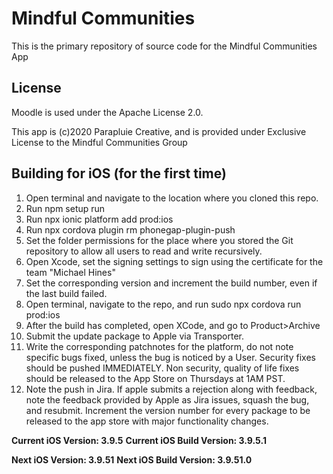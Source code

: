 Mindful Communities
=================

This is the primary repository of source code for the Mindful Communities App

License
-------
Moodle is used under the Apache License 2.0.

This app is (c)2020 Parapluie Creative, and is provided under Exclusive License to the Mindful Communities Group

Building for iOS (for the first time)
-----------
1) Open terminal and navigate to the location where you cloned this repo.
2) Run npm setup run
3) Run npx ionic platform add prod:ios
4) Run npx cordova plugin rm phonegap-plugin-push
5) Set the folder permissions for the place where you stored the Git repository to allow all users to read and write recursively.
6) Open Xcode, set the signing settings to sign using the certificate for the team "Michael Hines"
7) Set the corresponding version and increment the build number, even if the last build failed.
8) Open terminal, navigate to the repo, and run sudo npx cordova run prod:ios
9) After the build has completed, open XCode, and go to Product>Archive
10) Submit the update package to Apple via Transporter.
11) Write the corresponding patchnotes for the platform, do not note specific bugs fixed, unless the bug is noticed by a User. Security fixes should be pushed IMMEDIATELY. Non security, quality of life fixes should be released to the App Store on Thursdays at 1AM PST.
12) Note the push in Jira. If apple submits a rejection along with feedback, note the feedback provided by Apple as Jira issues, squash the bug, and resubmit. Increment the version number for every package to be released to the app store with major functionality changes.

**Current iOS Version: 3.9.5**
**Current iOS Build Version: 3.9.5.1**

**Next iOS Version: 3.9.51**
**Next iOS Build Version: 3.9.51.0**
